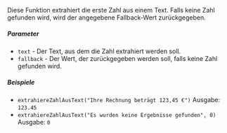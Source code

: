Diese Funktion extrahiert die erste Zahl aus einem Text. Falls keine Zahl gefunden wird, wird der angegebene Fallback-Wert zurückgegeben.

##### Parameter
* `text` - Der Text, aus dem die Zahl extrahiert werden soll.
* `fallback` - Der Wert, der zurückgegeben werden soll, falls keine Zahl gefunden wird.

##### Beispiele
* `extrahiereZahlAusText("Ihre Rechnung beträgt 123,45 €")` Ausgabe: `123.45`
* `extrahiereZahlAusText("Es wurden keine Ergebnisse gefunden", 0)` Ausgabe: `0`
